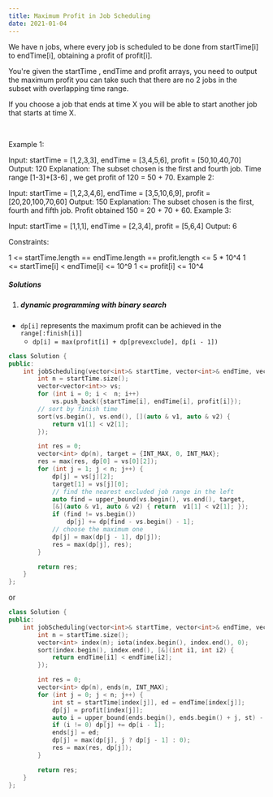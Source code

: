 ```yaml
---
title: Maximum Profit in Job Scheduling
date: 2021-01-04
---
```

We have n jobs, where every job is scheduled to be done from startTime[i] to endTime[i], obtaining a profit of profit[i].

You're given the startTime , endTime and profit arrays, you need to output the maximum profit you can take such that there are no 2 jobs in the subset with overlapping time range.

If you choose a job that ends at time X you will be able to start another job that starts at time X.

 

Example 1:



Input: startTime = [1,2,3,3], endTime = [3,4,5,6], profit = [50,10,40,70]
Output: 120
Explanation: The subset chosen is the first and fourth job. 
Time range [1-3]+[3-6] , we get profit of 120 = 50 + 70.
Example 2:




Input: startTime = [1,2,3,4,6], endTime = [3,5,10,6,9], profit = [20,20,100,70,60]
Output: 150
Explanation: The subset chosen is the first, fourth and fifth job. 
Profit obtained 150 = 20 + 70 + 60.
Example 3:



Input: startTime = [1,1,1], endTime = [2,3,4], profit = [5,6,4]
Output: 6
 

Constraints:

1 <= startTime.length == endTime.length == profit.length <= 5 * 10^4
1 <= startTime[i] < endTime[i] <= 10^9
1 <= profit[i] <= 10^4

##### Solutions

1. ##### dynamic programming with binary search

- `dp[i]` represents the maximum profit can be achieved in the `range[:finish[i]]`
    - `dp[i] = max(profit[i] + dp[prevexclude], dp[i - 1])`

```cpp
class Solution {
public:
    int jobScheduling(vector<int>& startTime, vector<int>& endTime, vector<int>& profit) {
        int n = startTime.size();
        vector<vector<int>> vs;
        for (int i = 0; i <  n; i++)
            vs.push_back({startTime[i], endTime[i], profit[i]});
        // sort by finish time
        sort(vs.begin(), vs.end(), [](auto & v1, auto & v2) {
            return v1[1] < v2[1];
        });

        int res = 0;
        vector<int> dp(n), target = {INT_MAX, 0, INT_MAX};
        res = max(res, dp[0] = vs[0][2]);
        for (int j = 1; j < n; j++) {
            dp[j] = vs[j][2];
            target[1] = vs[j][0];
            // find the nearest excluded job range in the left
            auto find = upper_bound(vs.begin(), vs.end(), target, 
            [&](auto & v1, auto & v2) { return  v1[1] < v2[1]; });
            if (find != vs.begin())
                dp[j] += dp[find - vs.begin() - 1];
            // choose the maximum one
            dp[j] = max(dp[j - 1], dp[j]);
            res = max(dp[j], res);
        }

        return res;
    }
};
```


or

```cpp
class Solution {
public:
    int jobScheduling(vector<int>& startTime, vector<int>& endTime, vector<int>& profit) {
        int n = startTime.size();
        vector<int> index(n); iota(index.begin(), index.end(), 0);
        sort(index.begin(), index.end(), [&](int i1, int i2) {
            return endTime[i1] < endTime[i2];
        });

        int res = 0;
        vector<int> dp(n), ends(n, INT_MAX);
        for (int j = 0; j < n; j++) {
            int st = startTime[index[j]], ed = endTime[index[j]];
            dp[j] = profit[index[j]];
            auto i = upper_bound(ends.begin(), ends.begin() + j, st) - ends.begin();
            if (i != 0) dp[j] += dp[i - 1];
            ends[j] = ed;
            dp[j] = max(dp[j], j ? dp[j - 1] : 0);
            res = max(res, dp[j]);
        }

        return res;
    }
};
```